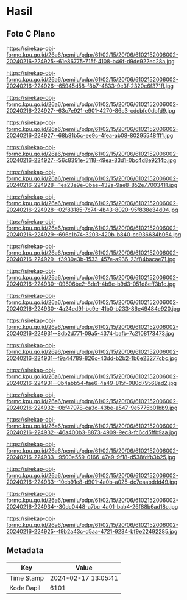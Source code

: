 # Hasil

## Foto C Plano

https://sirekap-obj-formc.kpu.go.id/26a6/pemilu/pdpr/61/02/15/20/06/6102152006002-20240216-224925--61e86775-715f-4108-b46f-d9de922ec28a.jpg

https://sirekap-obj-formc.kpu.go.id/26a6/pemilu/pdpr/61/02/15/20/06/6102152006002-20240216-224926--65945d58-f8b7-4833-9e3f-2320c6f371ff.jpg

https://sirekap-obj-formc.kpu.go.id/26a6/pemilu/pdpr/61/02/15/20/06/6102152006002-20240216-224927--63c7e921-e901-4270-86c3-cdcbfc0dbfd9.jpg

https://sirekap-obj-formc.kpu.go.id/26a6/pemilu/pdpr/61/02/15/20/06/6102152006002-20240216-224927--68b81b5c-ee9c-4fea-ab08-80295548fff1.jpg

https://sirekap-obj-formc.kpu.go.id/26a6/pemilu/pdpr/61/02/15/20/06/6102152006002-20240216-224927--56c8391e-5118-49ea-83d1-0bc4d8e9214b.jpg

https://sirekap-obj-formc.kpu.go.id/26a6/pemilu/pdpr/61/02/15/20/06/6102152006002-20240216-224928--1ea23e9e-0bae-432a-9ae8-852e77003411.jpg

https://sirekap-obj-formc.kpu.go.id/26a6/pemilu/pdpr/61/02/15/20/06/6102152006002-20240216-224928--02f83185-7c74-4b43-8020-95f838e34d04.jpg

https://sirekap-obj-formc.kpu.go.id/26a6/pemilu/pdpr/61/02/15/20/06/6102152006002-20240216-224929--696c1b74-3203-420b-b840-cc936634b054.jpg

https://sirekap-obj-formc.kpu.go.id/26a6/pemilu/pdpr/61/02/15/20/06/6102152006002-20240216-224929--f3930e3b-1533-457e-a936-23f84bacae71.jpg

https://sirekap-obj-formc.kpu.go.id/26a6/pemilu/pdpr/61/02/15/20/06/6102152006002-20240216-224930--09606be2-8de1-4b9e-b9d3-051d8eff3b1c.jpg

https://sirekap-obj-formc.kpu.go.id/26a6/pemilu/pdpr/61/02/15/20/06/6102152006002-20240216-224930--4a24ed9f-bc9e-41b0-b233-86e49484e920.jpg

https://sirekap-obj-formc.kpu.go.id/26a6/pemilu/pdpr/61/02/15/20/06/6102152006002-20240216-224931--8db2d771-09a5-4374-bafb-7c2108173473.jpg

https://sirekap-obj-formc.kpu.go.id/26a6/pemilu/pdpr/61/02/15/20/06/6102152006002-20240216-224931--f9a44789-826c-43dd-b2b2-1b6e23277cbc.jpg

https://sirekap-obj-formc.kpu.go.id/26a6/pemilu/pdpr/61/02/15/20/06/6102152006002-20240216-224931--0b4abb54-fae6-4a49-815f-080d79568ad2.jpg

https://sirekap-obj-formc.kpu.go.id/26a6/pemilu/pdpr/61/02/15/20/06/6102152006002-20240216-224932--0bf47978-ca3c-43be-a547-9e5775b01bb9.jpg

https://sirekap-obj-formc.kpu.go.id/26a6/pemilu/pdpr/61/02/15/20/06/6102152006002-20240216-224932--46a400b3-8873-4909-9ec8-fc6cd5ffb9aa.jpg

https://sirekap-obj-formc.kpu.go.id/26a6/pemilu/pdpr/61/02/15/20/06/6102152006002-20240216-224933--9500e559-0166-47e9-9f18-d538fdfb3b25.jpg

https://sirekap-obj-formc.kpu.go.id/26a6/pemilu/pdpr/61/02/15/20/06/6102152006002-20240216-224933--10cb91e8-d901-4a0b-a025-dc7eaabddd49.jpg

https://sirekap-obj-formc.kpu.go.id/26a6/pemilu/pdpr/61/02/15/20/06/6102152006002-20240216-224934--30dc0448-a7bc-4a01-bab4-26f88b6ad18c.jpg

https://sirekap-obj-formc.kpu.go.id/26a6/pemilu/pdpr/61/02/15/20/06/6102152006002-20240216-224925--f9b2a43c-d5aa-4721-9234-bf9e22492285.jpg


## Metadata

| Key        | Value               |
| ---------- | ------------------- |
| Time Stamp | 2024-02-17 13:05:41 |
| Kode Dapil | 6101                |



